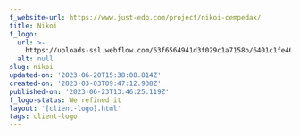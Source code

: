 ```yaml
---
f_website-url: https://www.just-edo.com/project/nikoi-cempedak/
title: Nikoi
f_logo:
  url: >-
    https://uploads-ssl.webflow.com/63f6564941d3f029c1a7158b/6401c1fe465a8f6376b587c5_Nikoi.png
  alt: null
slug: nikoi
updated-on: '2023-06-20T15:38:08.814Z'
created-on: '2023-03-03T09:47:12.938Z'
published-on: '2023-06-23T13:46:25.119Z'
f_logo-status: We refined it
layout: '[client-logo].html'
tags: client-logo
---
```



